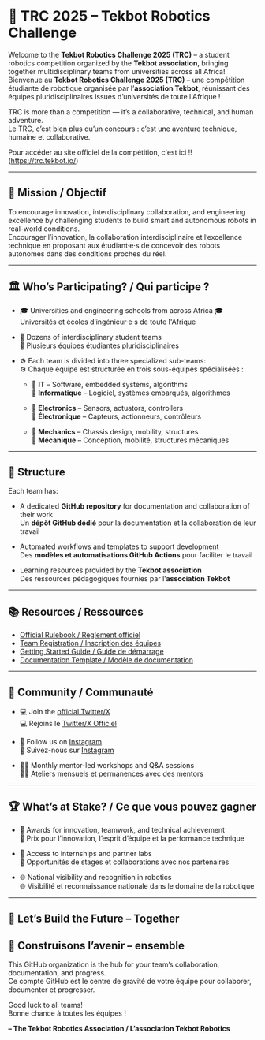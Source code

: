 # 🤖 TRC 2025 – Tekbot Robotics Challenge

Welcome to the **Tekbot Robotics Challenge 2025 (TRC)** – a student robotics competition organized by the **Tekbot association**, bringing together multidisciplinary teams from universities across all Africa!  
Bienvenue au **Tekbot Robotics Challenge 2025 (TRC)** – une compétition étudiante de robotique organisée par l’**association Tekbot**, réunissant des équipes pluridisciplinaires issues d’universités de toute l'Afrique !

TRC is more than a competition — it’s a collaborative, technical, and human adventure.  
Le TRC, c’est bien plus qu’un concours : c’est une aventure technique, humaine et collaborative.

Pour accéder au site officiel de la compétition, c'est ici !! (https://trc.tekbot.io/)

---

## 🎯 Mission / Objectif

To encourage innovation, interdisciplinary collaboration, and engineering excellence by challenging students to build smart and autonomous robots in real-world conditions.  
Encourager l’innovation, la collaboration interdisciplinaire et l’excellence technique en proposant aux étudiant·e·s de concevoir des robots autonomes dans des conditions proches du réel.

---

## 🏛️ Who’s Participating? / Qui participe ?

- 🎓 Universities and engineering schools from across Africa
  🎓 Universités et écoles d’ingénieur·e·s de toute l'Afrique

- 👥 Dozens of interdisciplinary student teams  
  👥 Plusieurs équipes étudiantes pluridisciplinaires

- ⚙️ Each team is divided into three specialized sub-teams:  
  ⚙️ Chaque équipe est structurée en trois sous-équipes spécialisées :

  - 🧠 **IT** – Software, embedded systems, algorithms  
    🧠 **Informatique** – Logiciel, systèmes embarqués, algorithmes

  - 🔌 **Electronics** – Sensors, actuators, controllers  
    🔌 **Électronique** – Capteurs, actionneurs, contrôleurs

  - 🔧 **Mechanics** – Chassis design, mobility, structures  
    🔧 **Mécanique** – Conception, mobilité, structures mécaniques

---

## 🧠 Structure

Each team has:
- A dedicated **GitHub repository** for documentation and collaboration of their work  
  Un **dépôt GitHub dédié** pour la documentation et la collaboration de leur travail

- Automated workflows and templates to support development  
  Des **modèles et automatisations GitHub Actions** pour faciliter le travail

- Learning resources provided by the **Tekbot association**  
  Des ressources pédagogiques fournies par l’**association Tekbot**

---

## 📚 Resources / Ressources

- [Official Rulebook / Règlement officiel](https://example.com/rules)
- [Team Registration / Inscription des équipes](https://example.com/registration)
- [Getting Started Guide / Guide de démarrage](https://example.com/getting-started)
- [Documentation Template / Modèle de documentation](https://github.com/TRC-2025/team-docs-template)

---

## 💬 Community / Communauté

- 💻 Join the [official Twitter/X](https://x.com/tekbot_robotics)  
  💻 Rejoins le [Twitter/X Officiel](https://x.com/tekbot_robotics)

- 📸 Follow us on [Instagram](https://instagram.com/tekbot_robotics)  
  📸 Suivez-nous sur [Instagram](https://instagram.com/tekbot_robotics)

- 🧑‍🏫 Monthly mentor-led workshops and Q&A sessions  
  🧑‍🏫 Ateliers mensuels et permanences avec des mentors

---

## 🏆 What’s at Stake? / Ce que vous pouvez gagner

- 🥇 Awards for innovation, teamwork, and technical achievement  
  🥇 Prix pour l’innovation, l’esprit d’équipe et la performance technique

- 🧪 Access to internships and partner labs  
  🧪 Opportunités de stages et collaborations avec nos partenaires

- 🌐 National visibility and recognition in robotics  
  🌐 Visibilité et reconnaissance nationale dans le domaine de la robotique

---

## 🚀 Let’s Build the Future – Together  
## 🚀 Construisons l’avenir – ensemble

This GitHub organization is the hub for your team’s collaboration, documentation, and progress.  
Ce compte GitHub est le centre de gravité de votre équipe pour collaborer, documenter et progresser.

Good luck to all teams!  
Bonne chance à toutes les équipes !

**– The Tekbot Robotics Association / L’association Tekbot Robotics**

